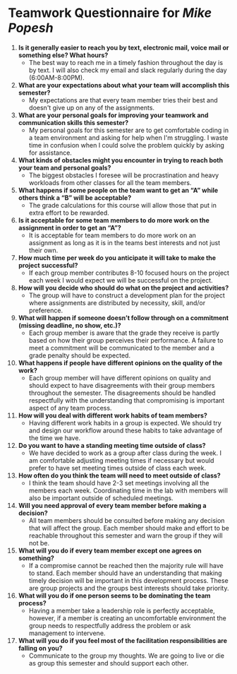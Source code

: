# Teamwork Questionnaire for _Mike Popesh_

1. __Is it generally easier to reach you by text, electronic mail, voice mail or something else?  What hours?__
   * The best way to reach me in a timely fashion throughout the day is by text. I will also check my email and slack regularly during the day (6:00AM-8:00PM).  
1. __What are your expectations about what your team will accomplish this semester?__
   * My expectations are that every team member tries their best and doesn't give up on any of the assignments.
1. __What are your personal goals for improving your teamwork and communication skills this semester?__
   * My personal goals for this semester are to get comfortable coding in a team environment and asking for help when I'm struggling. I waste time in confusion when I could solve the problem quickly by asking for assistance.
1. __What kinds of obstacles might you encounter in trying to reach both your team and personal goals?__
   * The biggest obstacles I foresee will be procrastination and heavy workloads from other classes for all the team members.
1. __What happens if some people on the team want to get an “A” while others think a “B” will be acceptable?__
   * The grade calculations for this course will allow those that put in extra effort to be rewarded.
1. __Is it acceptable for some team members to do more work on the assignment in order to get an “A”?__
   * It is acceptable for team members to do more work on an assignment as long as it is in the teams best interests and not just their own.
1. __How much time per week do you anticipate it will take to make the project successful?__
   * If each group member contributes 8-10 focused hours on the project each week I would expect we will be successful on the project.
1. __How will you decide who should do what on the project and activities?__
   * The group will have to construct a development plan for the project where assignments are distributed by necessity, skill, and/or preference.  
1. __What will happen if someone doesn’t follow through on a commitment (missing deadline, no show, etc.)?__
   * Each group member is aware that the grade they receive is partly based on how their group perceives their performance. A failure to meet a commitment will be communicated to the member and a grade penalty should be expected.  
1. __What happens if people have different opinions on the quality of the work?__
   * Each group member will have different opinions on quality and should expect to have disagreements with their group members throughout the semester. The disagreements should be handled respectfully with the understanding that compromising is important aspect of any team process.
1. __How will you deal with different work habits of team members?__
   * Having different work habits in a group is expected. We should try and design our workflow around these habits to take advantage of the time we have.
1. __Do you want to have a standing meeting time outside of class?__
   * We have decided to work as a group after class during the week. I am comfortable adjusting meeting times if necessary but would prefer to have set meeting times outside of class each week.
1. __How often do you think the team will need to meet outside of class?__
   * I think the team should have 2-3 set meetings involving all the members each week. Coordinating time in the lab with members will also be important outside of scheduled meetings.
1. __Will you need approval of every team member before making a decision?__
   * All team members should be consulted before making any decision that will affect the group. Each member should make and effort to be reachable throughout this semester and warn the group if they will not be.
1. __What will you do if every team member except one agrees on something?__
   * If a compromise cannot be reached then the majority rule will have to stand. Each member should have an understanding that making timely decision will be important in this development process. These are group projects and the groups best interests should take priority.
1. __What will you do if one person seems to be dominating the team process?__
   * Having a member take a leadership role is perfectly acceptable, however, if a member is creating an uncomfortable environment the group needs to respectfully address the problem or ask management to intervene.  
1. __What will you do if you feel most of the facilitation responsibilities are falling on you?__
   * Communicate to the group my thoughts. We are going to live or die as group this semester and should support each other.
